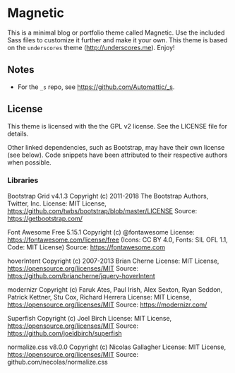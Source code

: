 Magnetic
============

This is a minimal blog or portfolio theme called Magnetic. Use the included Sass files to customize it further and make it your own. This theme is based on the `underscores` theme (http://underscores.me). Enjoy!

Notes
-----
* For the `_s` repo, see https://github.com/Automattic/_s.

License
-------
This theme is licensed with the the GPL v2 license. See the LICENSE file for details. 

Other linked dependencies, such as Bootstrap, may have their own license (see below). Code snippets have been attributed to their respective authors when possible.  

### Libraries

Bootstrap Grid v4.1.3
Copyright (c) 2011-2018 The Bootstrap Authors, Twitter, Inc.
License: MIT License, https://github.com/twbs/bootstrap/blob/master/LICENSE
Source: https://getbootstrap.com/

Font Awesome Free 5.15.1
Copyright (c) @fontawesome
License: https://fontawesome.com/license/free (Icons: CC BY 4.0, Fonts: SIL OFL 1.1, Code: MIT License)
Source: https://fontawesome.com

hoverIntent
Copyright (c) 2007-2013 Brian Cherne
License: MIT License, https://opensource.org/licenses/MIT
Source: https://github.com/briancherne/jquery-hoverIntent

modernizr
Copyright (c) Faruk Ates, Paul Irish, Alex Sexton, Ryan Seddon, Patrick Kettner, Stu Cox, Richard Herrera
License: MIT License, https://opensource.org/licenses/MIT
Source: https://modernizr.com/

Superfish
Copyright (c) Joel Birch
License: MIT License, https://opensource.org/licenses/MIT
Source: https://github.com/joeldbirch/superfish

normalize.css v8.0.0
Copyright (c) Nicolas Gallagher
License: MIT License, https://opensource.org/licenses/MIT
Source: github.com/necolas/normalize.css